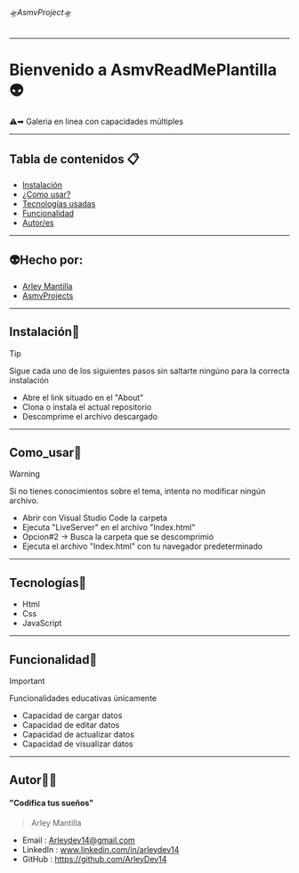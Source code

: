 ###### 🛸AsmvProject🛸

---
# Bienvenido a AsmvReadMePlantilla 👽️
⚠️➡︎ Galeria en linea con capacidades múltiples

---
## Tabla de contenidos 📋

- [Instalación](#Instalación) 
- [¿Como usar?](#Como_usar) 
- [Tecnologías usadas](#Tecnologías)
- [Funcionalidad](#Funcionalidad)
- [Autor/es](#Autor)
---
## 👽️Hecho por:
- [Arley Mantilla](#Autor)
- [AsmvProjects](#AsmvProjects)

---
## Instalación📂
> [!TIP]
>Sigue cada uno de los siguientes pasos sin saltarte ningúno para la correcta instalación
- Abre el link situado en el "About"
- Clona o instala el actual repositorio
- Descomprime el archivo descargado
---
## Como_usar💼
> [!WARNING]
>Si no tienes conocimientos sobre el tema, intenta no modificar ningún archivo.
- Abrir con Visual Studio Code la carpeta
- Ejecuta "LiveServer" en el archivo "Index.html"
- Opcion#2 -> Busca la carpeta que se descomprimió
- Ejecuta el archivo "Index.html" con tu navegador predeterminado
---
## Tecnologías📱
- Html
- Css
- JavaScript

---
## Funcionalidad💭
> [!IMPORTANT]  
> Funcionalidades educativas únicamente
- Capacidad de cargar datos
- Capacidad de editar datos
- Capacidad de actualizar datos
- Capacidad de visualizar datos
---
## Autor👨‍💻
#### "Codifica tus sueños"
> Arley Mantilla
- Email : 		Arleydev14@gmail.com
- LinkedIn : 	www.linkedin.com/in/arleydev14
- GitHub :		https://github.com/ArleyDev14
